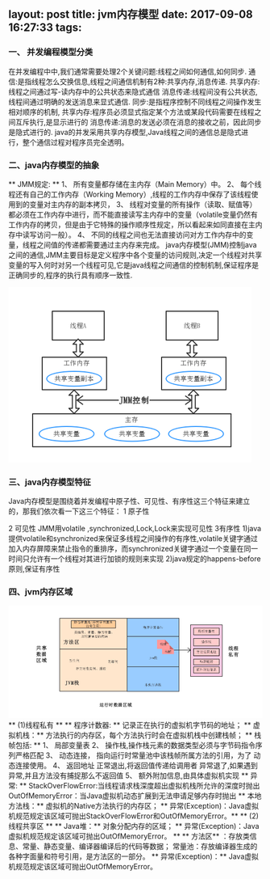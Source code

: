 layout: post
title: jvm内存模型
date: 2017-09-08 16:27:33
tags:
---
### 一、 并发编程模型分类

在并发编程中中,我们通常需要处理2个关键问题:线程之间如何通信,如何同步.
通信:是指线程怎么交换信息,线程之间通信机制有2种:共享内存,消息传递.
    共享内存:线程之间通过写-读内存中的公共状态来隐式通信
    消息传递:线程间没有公共状态,线程间通过明确的发送消息来显式通信.
同步:是指程序控制不同线程之间操作发生相对顺序的机制,
    共享内存:程序员必须显式指定某个方法或某段代码需要在线程之间互斥执行,是显示进行的
    消息传递:消息的发送必须在消息的接收之前，因此同步是隐式进行的.
java的并发采用共享内存模型,Java线程之间的通信总是隐式进行，整个通信过程对程序员完全透明。
<!-- more -->
### 二、java内存模型的抽象
**  JMM规定: **
1、 所有变量都存储在主内存（Main Memory）中。
2、 每个线程还有自己的工作内存（Working Memory）,线程的工作内存中保存了该线程使用到的变量对主内存的副本拷贝，
3、 线程对变量的所有操作（读取、赋值等）都必须在工作内存中进行，而不能直接读写主内存中的变量（volatile变量仍然有工作内存的拷贝，但是由于它特殊的操作顺序性规定，所以看起来如同直接在主内存中读写访问一般）。
4、 不同的线程之间也无法直接访问对方工作内存中的变量，线程之间值的传递都需要通过主内存来完成。
java内存模型(JMM)控制java之间的通信,JMM主要目标是定义程序中各个变量的访问规则,决定一个线程对共享变量的写入何时对另一个线程可见,它是java线程之间通信的控制机制,保证程序是正确同步的,程序的执行具有顺序一致性.


![cas](/images/jvm-model2.png)
### 三、java内存模型特征
Java内存模型是围绕着并发编程中原子性、可见性、有序性这三个特征来建立的，那我们依次看一下这三个特征：
1 原子性

2 可见性
JMM用volatile ,synchronized,Lock,Lock来实现可见性
3有序性
1)java提供volatile和synchronized来保证多线程之间操作的有序性,volatile关键字通过加入内存屏障来禁止指令的重排序，而synchronized关键字通过一个变量在同一时间只允许有一个线程对其进行加锁的规则来实现
2)java规定的happens-before原则,保证有序性
### 四、jvm内存区域
![cas](/images/jvm-model.png)
**  (1)线程私有 **
**  程序计数器: ** 记录正在执行的虚拟机字节码的地址；
**  虚拟机栈：**  方法执行的内存区，每个方法执行时会在虚拟机栈中创建栈帧；
**    栈帧包括: ** 1、 局部变量表
            2、 操作栈,操作栈元素的数据类型必须与字节码指令序列严格匹配
            3、 动态连接， 指向运行时常量池中该栈帧所属方法的引用，为了 动态连接使用。
            4、 返回地址
               正常退出,将返回值传递给调用者
               异常退了,如果遇到异常,并且方法没有捕捉那么不返回值
            5、 额外附加信息,由具体虚拟机实现
**  异常: **
   StackOverFlowError:当线程请求栈深度超出虚拟机栈所允许的深度时抛出
   OutOfMemoryError：当Java虚拟机动态扩展到无法申请足够内存时抛出
** 本地方法栈：** 虚拟机的Native方法执行的内存区；
**  异常(Exception)：Java虚拟机规范规定该区域可抛出StackOverFlowError和OutOfMemoryError。**
** (2)线程共享区 **
**  Java堆：** 对象分配内存的区域；
   **  异常(Exception)：Java虚拟机规范规定该区域可抛出OutOfMemoryError。 **
**  方法区** ：存放类信息、常量、静态变量、编译器编译后的代码等数据；
          常量池：存放编译器生成的各种字面量和符号引用，是方法区的一部分。
** 异常(Exception)：** Java虚拟机规范规定该区域可抛出OutOfMemoryError。





